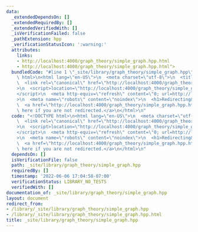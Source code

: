```yaml
---
data:
  _extendedDependsOn: []
  _extendedRequiredBy: []
  _extendedVerifiedWith: []
  _isVerificationFailed: false
  _pathExtension: hpp
  _verificationStatusIcon: ':warning:'
  attributes:
    links:
    - http://localhost:4000/graph_theory/simple_graph.hpp.html
    - http://localhost:4000/graph_theory/simple_graph.hpp.html">
  bundledCode: "#line 1 \"_site/library/graph_theory/simple_graph.hpp\"\n<!DOCTYPE\
    \ html>\n<html lang=\"en-US\">\n  <meta charset=\"utf-8\">\n  <title>Redirecting&hellip;</title>\n\
    \  <link rel=\"canonical\" href=\"http://localhost:4000/graph_theory/simple_graph.hpp.html\"\
    >\n  <script>location=\"http://localhost:4000/graph_theory/simple_graph.hpp.html\"\
    </script>\n  <meta http-equiv=\"refresh\" content=\"0; url=http://localhost:4000/graph_theory/simple_graph.hpp.html\"\
    >\n  <meta name=\"robots\" content=\"noindex\">\n  <h1>Redirecting&hellip;</h1>\n\
    \  <a href=\"http://localhost:4000/graph_theory/simple_graph.hpp.html\">Click\
    \ here if you are not redirected.</a>\n</html>\n"
  code: "<!DOCTYPE html>\n<html lang=\"en-US\">\n  <meta charset=\"utf-8\">\n  <title>Redirecting&hellip;</title>\n\
    \  <link rel=\"canonical\" href=\"http://localhost:4000/graph_theory/simple_graph.hpp.html\"\
    >\n  <script>location=\"http://localhost:4000/graph_theory/simple_graph.hpp.html\"\
    </script>\n  <meta http-equiv=\"refresh\" content=\"0; url=http://localhost:4000/graph_theory/simple_graph.hpp.html\"\
    >\n  <meta name=\"robots\" content=\"noindex\">\n  <h1>Redirecting&hellip;</h1>\n\
    \  <a href=\"http://localhost:4000/graph_theory/simple_graph.hpp.html\">Click\
    \ here if you are not redirected.</a>\n</html>\n"
  dependsOn: []
  isVerificationFile: false
  path: _site/library/graph_theory/simple_graph.hpp
  requiredBy: []
  timestamp: '2022-06-06 17:04:58-07:00'
  verificationStatus: LIBRARY_NO_TESTS
  verifiedWith: []
documentation_of: _site/library/graph_theory/simple_graph.hpp
layout: document
redirect_from:
- /library/_site/library/graph_theory/simple_graph.hpp
- /library/_site/library/graph_theory/simple_graph.hpp.html
title: _site/library/graph_theory/simple_graph.hpp
---
```

